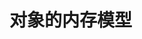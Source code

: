 # 对象的内存模型

<img :src="$withBase('/assets/js/对象的内存模型图.png')">

<img :src="$withBase('/assets/js/对象的内存模型图2.png')">

<img :src="$withBase('/assets/js/对象的内存模型图3.png')">

<img :src="$withBase('/assets/js/对象的内存模型图4.png')">

<img :src="$withBase('/assets/js/对象的内存模型图5.png')">
